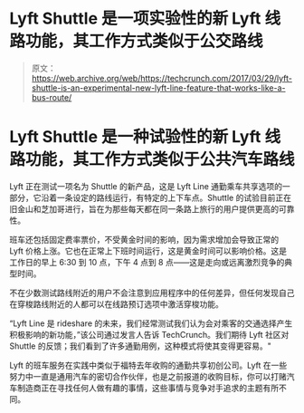 # Lyft Shuttle 是一项实验性的新 Lyft 线路功能，其工作方式类似于公交路线 

> 原文：<https://web.archive.org/web/https://techcrunch.com/2017/03/29/lyft-shuttle-is-an-experimental-new-lyft-line-feature-that-works-like-a-bus-route/>

# Lyft Shuttle 是一种试验性的新 Lyft 线路功能，其工作方式类似于公共汽车路线

Lyft 正在测试一项名为 Shuttle 的新产品，这是 Lyft Line 通勤乘车共享选项的一部分，它沿着一条设定的路线运行，有特定的上下车点。Shuttle 的试验目前正在旧金山和芝加哥进行，旨在为那些每天都在同一条路上旅行的用户提供更高的可靠性。

班车还包括固定费率票价，不受黄金时间的影响，因为需求增加会导致正常的 Lyft 价格上涨。它也在正常上下班时间运行，这是黄金时间可以影响价格。这是工作日的早上 6:30 到 10 点，下午 4 点到 8 点——这是走向或远离激烈竞争的典型时间。

不在少数测试路线附近的用户不会注意到应用程序中的任何差异，但任何发现自己在穿梭路线附近的人都可以在线路预订选项中激活穿梭功能。

“Lyft Line 是 rideshare 的未来，我们经常测试我们认为会对乘客的交通选择产生积极影响的新功能，”该公司通过发言人告诉 TechCrunch。我们期待 Lyft 社区对 Shuttle 的反馈；我们看到了许多通勤用例，这种模式将使其变得更容易。"

Lyft 的班车服务在实践中类似于福特去年收购的通勤共享初创公司。Lyft 在一些努力中一直是通用汽车的密切合作伙伴，也是之前报道的收购目标，你可以打赌汽车制造商正在寻找任何人做有趣的事情，这些事情与竞争对手追求的主题有所不同。